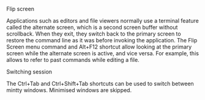 Flip screen

Applications such as editors and file viewers normally use a terminal feature called the alternate screen, which is a second screen buffer without scrollback. When they exit, they switch back to the primary screen to restore the command line as it was before invoking the application.
The Flip Screen menu command and Alt+F12 shortcut allow looking at the primary screen while the alternate screen is active, and vice versa. For example, this allows to refer to past commands while editing a file.

Switching session

The Ctrl+Tab and Ctrl+Shift+Tab shortcuts can be used to switch between mintty windows. Minimised windows are skipped.
